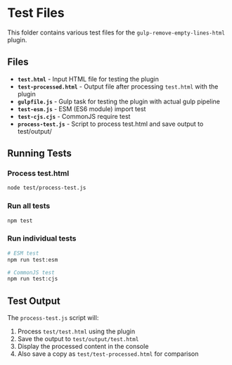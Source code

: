 # Test Files

This folder contains various test files for the `gulp-remove-empty-lines-html` plugin.

## Files

- **`test.html`** - Input HTML file for testing the plugin
- **`test-processed.html`** - Output file after processing `test.html` with the plugin
- **`gulpfile.js`** - Gulp task for testing the plugin with actual gulp pipeline
- **`test-esm.js`** - ESM (ES6 module) import test
- **`test-cjs.cjs`** - CommonJS require test
- **`process-test.js`** - Script to process test.html and save output to test/output/

## Running Tests

### Process test.html
```bash
node test/process-test.js
```

### Run all tests
```bash
npm test
```

### Run individual tests
```bash
# ESM test
npm run test:esm

# CommonJS test
npm run test:cjs
```

## Test Output

The `process-test.js` script will:
1. Process `test/test.html` using the plugin
2. Save the output to `test/output/test.html`
3. Display the processed content in the console
4. Also save a copy as `test/test-processed.html` for comparison 